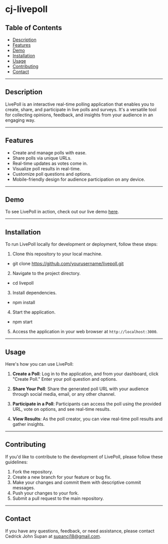 # cj-livepoll

## Table of Contents
- [Description](#description)
- [Features](#features)
- [Demo](#demo)
- [Installation](#installation)
- [Usage](#usage)
- [Contributing](#contributing)
- [Contact](#contact)

---

## Description
LivePoll is an interactive real-time polling application that enables you to create, share, and participate in live polls and surveys. It's a versatile tool for collecting opinions, feedback, and insights from your audience in an engaging way.

---

## Features
- Create and manage polls with ease.
- Share polls via unique URLs.
- Real-time updates as votes come in.
- Visualize poll results in real-time.
- Customize poll questions and options.
- Mobile-friendly design for audience participation on any device.

---

## Demo
To see LivePoll in action, check out our live demo [here](https://yourlivepolldemo.com).

---

## Installation
To run LivePoll locally for development or deployment, follow these steps:

1. Clone this repository to your local machine.
- git clone https://github.com/yourusername/livepoll.git

2. Navigate to the project directory.
- cd livepoll


3. Install dependencies.
- npm install

4. Start the application.
- npm start 


5. Access the application in your web browser at `http://localhost:3000`.

---

## Usage
Here's how you can use LivePoll:

1. **Create a Poll**: Log in to the application, and from your dashboard, click "Create Poll." Enter your poll question and options.

2. **Share Your Poll**: Share the generated poll URL with your audience through social media, email, or any other channel.

3. **Participate in a Poll**: Participants can access the poll using the provided URL, vote on options, and see real-time results.

4. **View Results**: As the poll creator, you can view real-time poll results and gather insights.

---

## Contributing
If you'd like to contribute to the development of LivePoll, please follow these guidelines:

1. Fork the repository.
2. Create a new branch for your feature or bug fix.
3. Make your changes and commit them with descriptive commit messages.
4. Push your changes to your fork.
5. Submit a pull request to the main repository.

---

## Contact
If you have any questions, feedback, or need assistance, please contact Cedrick John Supan at supancj18@gmail.com.



